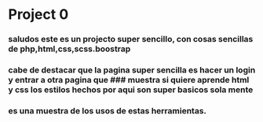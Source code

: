 # Project 0

### saludos este es un projecto super sencillo, con cosas sencillas de php,html,css,scss.boostrap
### cabe de destacar que la pagina super sencilla es hacer un login y entrar a otra pagina que ### muestra si quiere aprende html y css los estilos hechos por aqui son super basicos sola mente
### es una muestra de los usos de estas herramientas.
